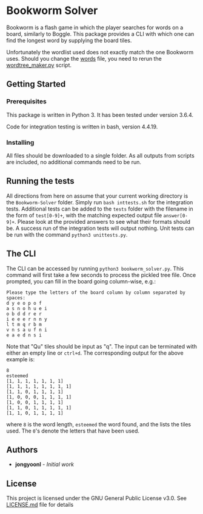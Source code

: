 # Bookworm Solver

Bookworm is a flash game in which the player searches for words on a board, similarly to Boggle.
This package provides a CLI with which one can find the longest word by supplying the board tiles.

Unfortunately the wordlist used does not exactly match the one Bookworm uses. Should you change the [words](words) file, you need to rerun the [wordtree_maker.py](wordtree_maker.py) script.

## Getting Started

### Prerequisites

This package is written in Python 3. It has been tested under version 3.6.4.

Code for integration testing is written in bash, version 4.4.19.

### Installing

All files should be downloaded to a single folder. As all outputs from scripts are included, no additional commands need to be run.

## Running the tests

All directions from here on assume that your current working directory is the `Bookworm-Solver` folder.
Simply run `bash inttests.sh` for the integration tests. Additional tests can be added to the `tests` folder with the filename in the form of `test[0-9]+`, with the matching expected output file `answer[0-9]+`. Please look at the provided answers to see what their formats should be. A success run of the integration tests will output nothing.
Unit tests can be run with the command `python3 unittests.py`.

## The CLI

The CLI can be accessed by running `python3 bookworm_solver.py`. This command will first take a few seconds to process the pickled tree file. Once prompted, you can fill in the board going column-wise, e.g.:

```
Please type the letters of the board column by column separated by spaces:
d y e o p o f
a s n o h u e i
o b d d r e r
i e e e r n n y
l t m q r b m
v n s a u f n i
e a e d n s i
```

Note that "Qu" tiles should be input as "q". The input can be terminated with either an empty line or `ctrl+d`. The corresponding output for the above example is:

```
8
esteemed
[1, 1, 1, 1, 1, 1, 1]
[1, 1, 1, 1, 1, 1, 1, 1]
[1, 1, 0, 1, 1, 1, 1]
[1, 0, 0, 0, 1, 1, 1, 1]
[1, 0, 0, 1, 1, 1, 1]
[1, 1, 0, 1, 1, 1, 1, 1]
[1, 1, 0, 1, 1, 1, 1]
```
where `8` is the word length, `esteemed` the word found, and the lists the tiles used. The `0`'s denote the letters that have been used.

## Authors

* **jongyoonl** - *Initial work*

## License

This project is licensed under the GNU General Public License v3.0. See [LICENSE.md](LICENSE.md) file for details
